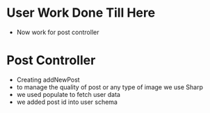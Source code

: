 # User Work Done Till Here
 - Now work for post controller
# Post Controller 
 - Creating addNewPost 
- to manage the quality of post or any type of image we use Sharp
- we used populate to fetch user data 
- we added post id into user schema 
